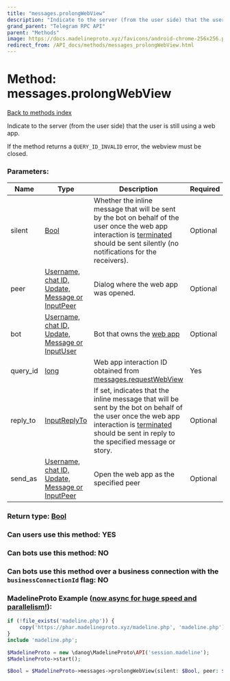 ```yaml
---
title: "messages.prolongWebView"
description: "Indicate to the server (from the user side) that the user is still using a web app."
grand_parent: "Telegram RPC API"
parent: "Methods"
image: https://docs.madelineproto.xyz/favicons/android-chrome-256x256.png
redirect_from: /API_docs/methods/messages_prolongWebView.html
---
```

# Method: messages.prolongWebView
[Back to methods index](index.html)



Indicate to the server (from the user side) that the user is still using a web app.

If the method returns a `QUERY_ID_INVALID` error, the webview must be closed.

### Parameters:

| Name     |    Type       | Description | Required |
|----------|---------------|-------------|----------|
|silent|[Bool](/API_docs/types/Bool.html) | Whether the inline message that will be sent by the bot on behalf of the user once the web app interaction is [terminated](../methods/messages.sendWebViewResultMessage.html) should be sent silently (no notifications for the receivers). | Optional|
|peer|[Username, chat ID, Update, Message or InputPeer](/API_docs/types/InputPeer.html) | Dialog where the web app was opened. | Optional|
|bot|[Username, chat ID, Update, Message or InputUser](/API_docs/types/InputUser.html) | Bot that owns the [web app](https://core.telegram.org/api/bots/webapps) | Optional|
|query\_id|[long](/API_docs/types/long.html) | Web app interaction ID obtained from [messages.requestWebView](../methods/messages.requestWebView.html) | Yes|
|reply\_to|[InputReplyTo](/API_docs/types/InputReplyTo.html) | If set, indicates that the inline message that will be sent by the bot on behalf of the user once the web app interaction is [terminated](../methods/messages.sendWebViewResultMessage.html) should be sent in reply to the specified message or story. | Optional|
|send\_as|[Username, chat ID, Update, Message or InputPeer](/API_docs/types/InputPeer.html) | Open the web app as the specified peer | Optional|


### Return type: [Bool](/API_docs/types/Bool.html)

### Can users use this method: **YES**


### Can bots use this method: **NO**


### Can bots use this method over a business connection with the `businessConnectionId` flag: **NO**


### MadelineProto Example ([now async for huge speed and parallelism!](https://docs.madelineproto.xyz/docs/ASYNC.html)):


```php
if (!file_exists('madeline.php')) {
    copy('https://phar.madelineproto.xyz/madeline.php', 'madeline.php');
}
include 'madeline.php';

$MadelineProto = new \danog\MadelineProto\API('session.madeline');
$MadelineProto->start();

$Bool = $MadelineProto->messages->prolongWebView(silent: $Bool, peer: $InputPeer, bot: $InputUser, query_id: $long, reply_to: $InputReplyTo, send_as: $InputPeer, );
```

